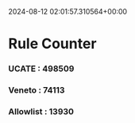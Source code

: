 2024-08-12 02:01:57.310564+00:00
# Rule Counter 
 ### UCATE : 498509

 ### Veneto : 74113

 ### Allowlist : 13930